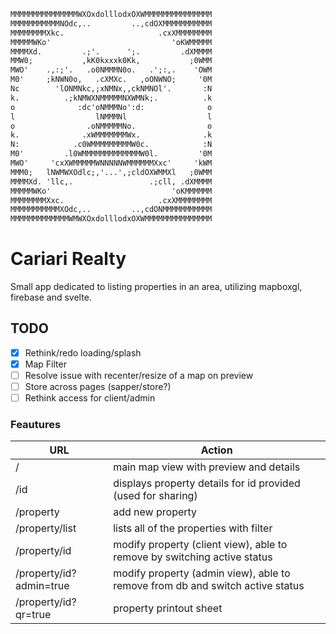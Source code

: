```txt
MMMMMMMMMMMMMMMWXOxdolllodxOXWMMMMMMMMMMMMMMM
MMMMMMMMMMMNOdc,..         ..,cdOXMMMMMMMMMMM
MMMMMMMMXkc.                     .cxXMMMMMMMM
MMMMMWKo'                           'oKWMMMMM
MMMMXd.         .;'.      ';.         .dXMMMM
MMW0;           ,kK0kxxxk0Kk,           ;0WMM
MWO'    .,:;'.   .o0NMMMN0o.   .';:,.    'OWM
M0'     ;kNWN0o,   .cXMXc.   ,oONWNO;     '0M
Nc        'lONMNkc,;xNMNx,,ckNMNOl'.       :N
k.          .;kNMWXNMMMMMNXWMNk;.          .k
o              :dc'oNMMMNo':d:              o
l                  lNMMMNl                  l
o                .oNMMMMMNo.                o
k.              .xWMMMMMMMWx.              .k
N:            .c0WMMMMMMMMMW0c.            :N
M0'         .l0WMMMMMMMMMMMMMW0l.         '0M
MWO'     'cxXWMMMMMWNNNNNWMMMMMMXxc'     'kWM
MMM0;   lNWMWXOdlc;,'...',;cldOXWMMXl   ;0WMM
MMMMXd. 'llc,.                 .;cll, .dXMMMM
MMMMMWKo'                           'oKMMMMMM
MMMMMMMMXxc.                     .cxXMMMMMMMM
MMMMMMMMMMMXOdc,..         ..,cdONMMMMMMMMMMM
MMMMMMMMMMMMMWMWXOxdolllodxOXWMMMMMMMMMMMMMMM
```

# Cariari Realty

Small app dedicated to listing properties in an area, utilizing mapboxgl, firebase and svelte.

## TODO

 - [x] Rethink/redo loading/splash
 - [x] Map Filter
 - [ ] Resolve issue with recenter/resize of a map on preview
 - [ ] Store across pages (sapper/store?)
 - [ ] Rethink access for client/admin

### Feautures

| URL | Action |
| ------ | ------ |
| / | main map view with preview and details |
| /id | displays property details for id provided (used for sharing) |
| /property | add new property |
| /property/list | lists all of the properties with filter |
| /property/id | modify property (client view), able to remove by switching active status |
| /property/id?admin=true | modify property (admin view), able to remove from db and switch active status |
| /property/id?qr=true | property printout sheet |